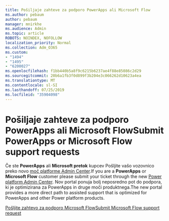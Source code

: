 ```yaml
---
title: Pošiljaje zahteve za podporo PowerApps ali Microsoft Flow
ms.author: pebaum
author: pebaum
manager: mnirkhe
ms.audience: Admin
ms.topic: article
ROBOTS: NOINDEX, NOFOLLOW
localization_priority: Normal
ms.collection: Adm_O365
ms.custom:
- "1494"
- "1495"
- "6200027"
ms.openlocfilehash: f1bb440b5a8f9c6215b6237ae4f88e85086c2d29
ms.sourcegitcommit: 20b6a1fb3f0d899f3b204e3c066262d10623a4ea
ms.translationtype: MT
ms.contentlocale: sl-SI
ms.lasthandoff: 07/25/2019
ms.locfileid: "35904098"
---
```

# <a name="submit-powerapps-or-microsoft-flow-support-requests"></a><span data-ttu-id="d3f22-102">Pošiljaje zahteve za podporo PowerApps ali Microsoft Flow</span><span class="sxs-lookup"><span data-stu-id="d3f22-102">Submit PowerApps or Microsoft Flow support requests</span></span>

<span data-ttu-id="d3f22-103">Če ste **PowerApps** ali **Microsoft pretok** kupcev Pošljite vašo vozovnico preko novo [moč platforme Admin Center](https://admin.powerplatform.microsoft.com/support?newTicket&product=15819).</span><span class="sxs-lookup"><span data-stu-id="d3f22-103">If you are a **PowerApps** or **Microsoft Flow** customer please submit your ticket through the new [Power platform Admin Center](https://admin.powerplatform.microsoft.com/support?newTicket&product=15819).</span></span> <span data-ttu-id="d3f22-104">Nov portal ponuja bolj neposredno pot do podpora, ki je optimizirana za PowerApps in druge moči produktnega.</span><span class="sxs-lookup"><span data-stu-id="d3f22-104">The new portal provides a more direct path to assisted support that is optimized for PowerApps and other Power platform products.</span></span>

[<span data-ttu-id="d3f22-105">Pošljite zahtevo za podporo Microsoft Flow</span><span class="sxs-lookup"><span data-stu-id="d3f22-105">Submit Microsoft Flow support request</span></span>](https://admin.powerplatform.microsoft.com/support?newTicket&product=Flow)